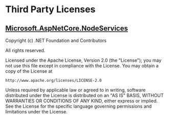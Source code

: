 # Third Party Licenses

## [Microsoft.AspNetCore.NodeServices](https://github.com/aspnet/JavaScriptServices/tree/master/src/Microsoft.AspNetCore.NodeServices)

Copyright (c) .NET Foundation and Contributors

All rights reserved.

Licensed under the Apache License, Version 2.0 (the "License"); you may not use
this file except in compliance with the License. You may obtain a copy of the
License at

    http://www.apache.org/licenses/LICENSE-2.0

Unless required by applicable law or agreed to in writing, software distributed
under the License is distributed on an "AS IS" BASIS, WITHOUT WARRANTIES OR
CONDITIONS OF ANY KIND, either express or implied. See the License for the
specific language governing permissions and limitations under the License.

